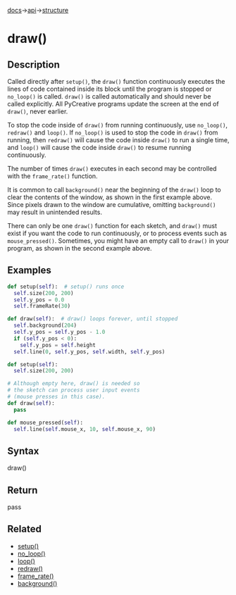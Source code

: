 [docs](/docs/)→[api](/docs/api)→[structure](/docs/api/structure/)

# draw()

## Description

Called directly after `setup()`, the `draw()` function continuously executes the lines of code contained inside its block until the program is stopped or `no_loop()` is called. `draw()` is called automatically and should never be called explicitly. All PyCreative programs update the screen at the end of `draw()`, never earlier.

To stop the code inside of `draw()` from running continuously, use `no_loop()`, `redraw()` and `loop()`. If `no_loop()` is used to stop the code in `draw()` from running, then `redraw()` will cause the code inside `draw()` to run a single time, and `loop()` will cause the code inside `draw()` to resume running continuously.

The number of times `draw()` executes in each second may be controlled with the `frame_rate()` function.

It is common to call `background()` near the beginning of the `draw()` loop to clear the contents of the window, as shown in the first example above. Since pixels drawn to the window are cumulative, omitting `background()` may result in unintended results.

There can only be one `draw()` function for each sketch, and `draw()` must exist if you want the code to run continuously, or to process events such as `mouse_pressed()`. Sometimes, you might have an empty call to `draw()` in your program, as shown in the second example above.

## Examples

```py
def setup(self):  # setup() runs once
  self.size(200, 200)
  self.y_pos = 0.0
  self.frameRate(30)

def draw(self):  # draw() loops forever, until stopped
  self.background(204)
  self.y_pos = self.y_pos - 1.0
  if (self.y_pos < 0):
    self.y_pos = self.height  
  self.line(0, self.y_pos, self.width, self.y_pos)
```

```py
def setup(self):
  self.size(200, 200)

# Although empty here, draw() is needed so
# the sketch can process user input events
# (mouse presses in this case).
def draw(self):
  pass

def mouse_pressed(self):
  self.line(self.mouse_x, 10, self.mouse_x, 90)
```

## Syntax

draw()

## Return

pass

## Related

- [setup()](/docs/api/structure/setup_.md)
- [no_loop()](/docs/api/structure/no_loop_.md)
- [loop()](/docs/api/structure/loop_.md)
- [redraw()](/docs/api/structure/redraw_.md)
- [frame_rate()](/docs/api/structure/frame_rate_.md)
- [background()](/docs/api/color/background_.md)